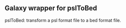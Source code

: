 Galaxy wrapper for pslToBed
---------------------------

pslToBed: transform a psl format file to a bed format file.
